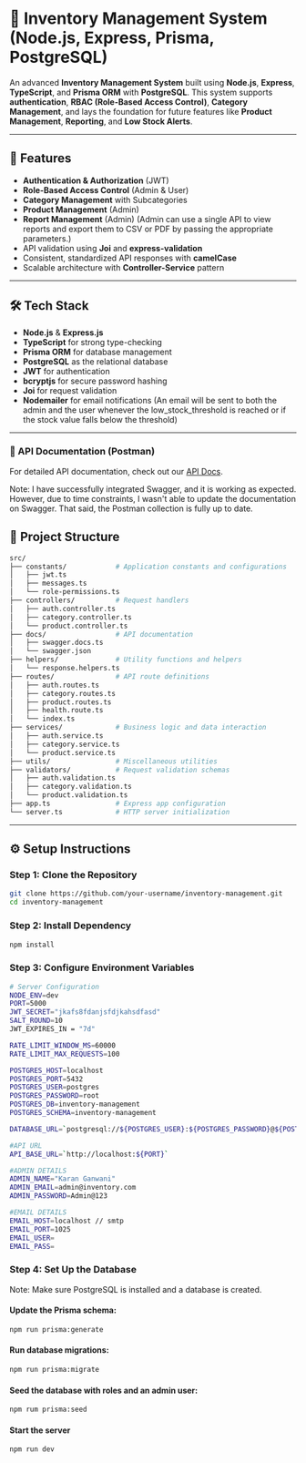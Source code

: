 # 🛒 Inventory Management System (Node.js, Express, Prisma, PostgreSQL)

An advanced **Inventory Management System** built using **Node.js**, **Express**, **TypeScript**, and **Prisma ORM** with **PostgreSQL**. This system supports **authentication**, **RBAC (Role-Based Access Control)**, **Category Management**, and lays the foundation for future features like **Product Management**, **Reporting**, and **Low Stock Alerts**.

---

## 🚀 Features
- **Authentication & Authorization** (JWT)
- **Role-Based Access Control** (Admin & User)
- **Category Management** with Subcategories
- **Product Management** (Admin)
- **Report Management** (Admin) (Admin can use a single API to view reports and export them to CSV or PDF by passing the appropriate parameters.)
- API validation using **Joi** and **express-validation**
- Consistent, standardized API responses with **camelCase**
- Scalable architecture with **Controller-Service** pattern

---

## 🛠️ Tech Stack
- **Node.js** & **Express.js**
- **TypeScript** for strong type-checking
- **Prisma ORM** for database management
- **PostgreSQL** as the relational database
- **JWT** for authentication
- **bcryptjs** for secure password hashing
- **Joi** for request validation
- **Nodemailer** for email notifications (An email will be sent to both the admin and the user whenever the low_stock_threshold is reached or if the stock value falls below the threshold)

---

### 📄 API Documentation (Postman)
For detailed API documentation, check out our [API Docs](https://documenter.getpostman.com/view/43178232/2sAYkDPM5n).

Note: I have successfully integrated Swagger, and it is working as expected. However, due to time constraints, I wasn't able to update the documentation on Swagger. That said, the Postman collection is fully up to date.

## 📂 Project Structure
```bash
src/
├── constants/            # Application constants and configurations
│   ├── jwt.ts
│   ├── messages.ts
│   └── role-permissions.ts
├── controllers/          # Request handlers
│   ├── auth.controller.ts
│   ├── category.controller.ts
│   └── product.controller.ts
├── docs/                 # API documentation
│   ├── swagger.docs.ts
│   └── swagger.json
├── helpers/              # Utility functions and helpers
│   └── response.helpers.ts
├── routes/               # API route definitions
│   ├── auth.routes.ts
│   ├── category.routes.ts
│   ├── product.routes.ts
│   ├── health.route.ts
│   └── index.ts
├── services/             # Business logic and data interaction
│   ├── auth.service.ts
│   ├── category.service.ts
│   └── product.service.ts
├── utils/                # Miscellaneous utilities
├── validators/           # Request validation schemas
│   ├── auth.validation.ts
│   ├── category.validation.ts
│   └── product.validation.ts
├── app.ts                # Express app configuration
└── server.ts             # HTTP server initialization


```


---

## ⚙️ Setup Instructions
### Step 1: Clone the Repository
```bash
git clone https://github.com/your-username/inventory-management.git
cd inventory-management
```

### Step 2: Install Dependency
```bash
npm install
```

### Step 3: Configure Environment Variables
```bash
# Server Configuration
NODE_ENV=dev
PORT=5000
JWT_SECRET="jkafs8fdanjsfdjkahsdfasd"
SALT_ROUND=10
JWT_EXPIRES_IN = "7d"

RATE_LIMIT_WINDOW_MS=60000
RATE_LIMIT_MAX_REQUESTS=100

POSTGRES_HOST=localhost
POSTGRES_PORT=5432
POSTGRES_USER=postgres
POSTGRES_PASSWORD=root
POSTGRES_DB=inventory-management
POSTGRES_SCHEMA=inventory-management

DATABASE_URL=`postgresql://${POSTGRES_USER}:${POSTGRES_PASSWORD}@${POSTGRES_HOST}:${POSTGRES_PORT}/${POSTGRES_DB}?schema=${POSTGRES_SCHEMA}`

#API URL
API_BASE_URL=`http://localhost:${PORT}`

#ADMIN DETAILS
ADMIN_NAME="Karan Ganwani"
ADMIN_EMAIL=admin@inventory.com
ADMIN_PASSWORD=Admin@123

#EMAIL DETAILS
EMAIL_HOST=localhost // smtp
EMAIL_PORT=1025
EMAIL_USER=
EMAIL_PASS=
```

### Step 4: Set Up the Database

Note: Make sure PostgreSQL is installed and a database is created.

#### Update the Prisma schema:
```bash
npm run prisma:generate
```

#### Run database migrations:
```bash
npm run prisma:migrate
```

#### Seed the database with roles and an admin user:
```bash
npm rum prisma:seed
```

#### Start the server
```bash
npm run dev
```